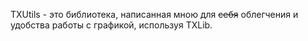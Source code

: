 TXUtils - это библиотека, написанная мною для ~~себя~~ облегчения и удобства работы с графикой, используя TXLib.
